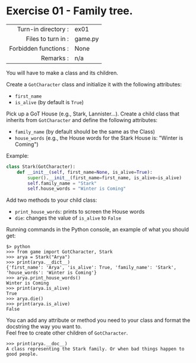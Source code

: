 # Exercise 01 - Family tree.

|                         |                    |
| -----------------------:| ------------------ |
|   Turn-in directory :   |  ex01              |
|   Files to turn in :    |  game.py           |
|   Forbidden functions : |  None              |
|   Remarks :             |  n/a               |

You will have to make a class and its children.

Create a `GotCharacter` class and initialize it with the following attributes:

* `first_name`
* `is_alive` (by default is `True`)

Pick up a GoT House (e.g., Stark, Lannister...). Create a child class that inherits from `GotCharacter` and define the following attributes:

* `family_name` (by default should be the same as the Class)
* `house_words` (e.g., the House words for the Stark House is: "Winter is Coming")


Example:

```py
class Stark(GotCharacter):
    def __init__(self, first_name=None, is_alive=True):
        super().__init__(first_name=first_name, is_alive=is_alive)
        self.family_name = "Stark"
        self.house_words = "Winter is Coming"
```

Add two methods to your child class:

* `print_house_words`: prints to screen the House words
* `die`: changes the value of `is_alive` to `False`


Running commands in the Python console, an example of what you should get:

```console
$> python
>>> from game import GotCharacter, Stark
>>> arya = Stark("Arya")
>>> print(arya.__dict__)
{'first_name': 'Arya', 'is_alive': True, 'family_name': 'Stark', 'house_words': 'Winter is Coming'}
>>> arya.print_house_words()
Winter is Coming
>>> print(arya.is_alive)
True
>>> arya.die()
>>> print(arya.is_alive)
False
```

You can add any attribute or method you need to your class and format the docstring the way you want to.  
Feel free to create other children of `GotCharacter`.

```console
>>> print(arya.__doc__)
A class representing the Stark family. Or when bad things happen to good people.
```
